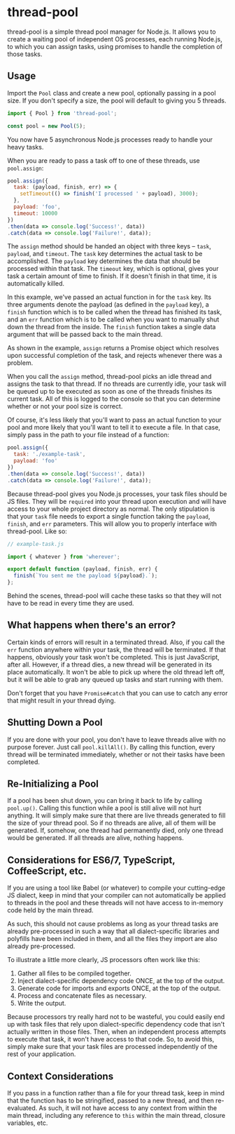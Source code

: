# thread-pool

thread-pool is a simple thread pool manager for Node.js. It allows you to create
a waiting pool of independent OS processes, each running Node.js, to which
you can assign tasks, using promises to handle the completion of those tasks.

## Usage

Import the `Pool` class and create a new pool, optionally passing in a pool
size. If you don't specify a size, the pool will default to giving you 5
threads.

```javascript
import { Pool } from 'thread-pool';

const pool = new Pool(5);
```

You now have 5 asynchronous Node.js processes ready to handle your heavy tasks.

When you are ready to pass a task off to one of these threads, use
`pool.assign`:

```javascript
pool.assign({
  task: (payload, finish, err) => {
    setTimeout(() => finish('I processed ' + payload), 3000);
  },
  payload: 'foo',
  timeout: 10000
})
.then(data => console.log('Success!', data))
.catch(data => console.log('Failure!', data));
```

The `assign` method should be handed an object with three keys – `task`,
`payload`, and `timeout`. The `task` key determines the actual task to be
accomplished. The `payload` key determines the data that should be processed
within that task. The `timeout` key, which is optional, gives your task a
certain amount of time to finish. If it doesn't finish in that time, it is
automatically killed.

In this example, we've passed an actual function in for the `task` key. Its
three arguments denote the payload (as defined in the `payload` key), a
`finish` function which is to be called when the thread has finished its task,
and an `err` function which is to be called when you want to manually shut
down the thread from the inside. The `finish` function takes a single data
argument that will be passed back to the main thread.

As shown in the example, `assign` returns a Promise object which resolves upon
successful completion of the task, and rejects whenever there was a problem.

When you call the `assign` method, thread-pool picks an idle thread and assigns
the task to that thread. If no threads are currently idle, your task will be
queued up to be executed as soon as one of the threads finishes its current
task. All of this is logged to the console so that you can determine whether
or not your pool size is correct.

Of course, it's less likely that you'll want to pass an actual function to
your pool and more likely that you'll want to tell it to execute a file. In
that case, simply pass in the path to your file instead of a function:

```javascript
pool.assign({
  task: './example-task',
  payload: 'foo'
})
.then(data => console.log('Success!', data))
.catch(data => console.log('Failure!', data));
```

Because thread-pool gives you Node.js processes, your task files should be
JS files. They will be `required` into your thread upon execution and
will have access to your whole project directory as normal. The only stipulation
is that your `task` file needs to export a single function taking the `payload`,
`finish`, and `err` parameters. This will allow you to properly interface with
thread-pool. Like so:

```javascript
// example-task.js

import { whatever } from 'wherever';

export default function (payload, finish, err) {
  finish(`You sent me the payload ${payload}.`);
};
```

Behind the scenes, thread-pool will cache these tasks so that they will not
have to be read in every time they are used.

## What happens when there's an error?

Certain kinds of errors will result in a terminated thread. Also, if you call
the `err` function anywhere within your task, the thread will be terminated.
If that happens, obviously your task won't be completed. This is just
JavaScript, after all. However, if a thread dies, a new thread will be generated
in its place automatically. It won't be able to pick up where the old thread
left off, but it will be able to grab any queued up tasks and start running
with them.

Don't forget that you have `Promise#catch` that you can use to catch any error
that might result in your thread dying.

## Shutting Down a Pool

If you are done with your pool, you don't have to leave threads alive with
no purpose forever. Just call `pool.killAll()`. By calling this function,
every thread will be terminated immediately, whether or not their tasks have
been completed.

## Re-Initializing a Pool

If a pool has been shut down, you can bring it back to life by calling
`pool.up()`. Calling this function while a pool is still alive will not hurt
anything. It will simply make sure that there are live threads generated to
fill the size of your thread pool. So if no threads are alive, all of them
will be generated. If, somehow, one thread had permanently died, only one thread
would be generated. If all threads are alive, nothing happens.

## Considerations for ES6/7, TypeScript, CoffeeScript, etc.

If you are using a tool like Babel (or whatever) to compile your cutting-edge
JS dialect, keep in mind that your compiler can not automatically be applied to
threads in the pool and these threads will not have access to in-memory code
held by the main thread.

As such, this should not cause problems as long as your thread tasks are already
pre-processed in such a way that all dialect-specific libraries and polyfills
have been included in them, and all the files they import are also already
pre-processed.

To illustrate a little more clearly, JS processors often work like this:

1. Gather all files to be compiled together.
2. Inject dialect-specific dependency code ONCE, at the top of the output.
3. Generate code for imports and exports ONCE, at the top of the output.
4. Process and concatenate files as necessary.
5. Write the output.

Because processors try really hard not to be wasteful, you could easily end
up with task files that rely upon dialect-specific dependency code that isn't
actually written in those files. Then, when an independent process attempts to
execute that task, it won't have access to that code. So, to avoid this, simply
make sure that your task files are processed independently of the rest of your
application.

## Context Considerations

If you pass in a function rather than a file for your thread task, keep in mind
that the function has to be stringified, passed to a new thread, and then
re-evaluated. As such, it will not have access to any context from within the
main thread, including any reference to `this` within the main thread, closure
variables, etc.
